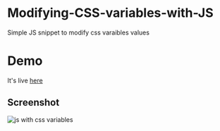 # Modifying-CSS-variables-with-JS
Simple JS snippet to modify css varaibles values 

# Demo
It's live [here](https://hanay0.github.io/Modifying-CSS-variables-with-JS/)

## Screenshot
![js with css variables](https://user-images.githubusercontent.com/30327222/89901762-da9df480-dbe5-11ea-9429-e3b1ceefd178.png)

